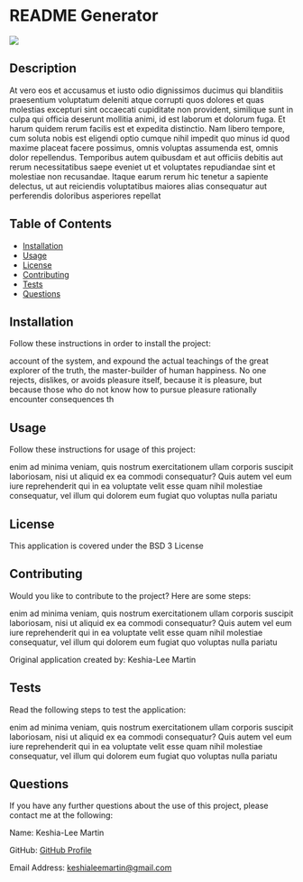 
  # README Generator

  <img src="https://img.shields.io/badge/License-BSD 3-brightgreen"/>

  ## Description

  At vero eos et accusamus et iusto odio dignissimos ducimus qui blanditiis praesentium voluptatum deleniti atque corrupti quos dolores et quas molestias excepturi sint occaecati cupiditate non provident, similique sunt in culpa qui officia deserunt mollitia animi, id est laborum et dolorum fuga. Et harum quidem rerum facilis est et expedita distinctio. Nam libero tempore, cum soluta nobis est eligendi optio cumque nihil impedit quo minus id quod maxime placeat facere possimus, omnis voluptas assumenda est, omnis dolor repellendus. Temporibus autem quibusdam et aut officiis debitis aut rerum necessitatibus saepe eveniet ut et voluptates repudiandae sint et molestiae non recusandae. Itaque earum rerum hic tenetur a sapiente delectus, ut aut reiciendis voluptatibus maiores alias consequatur aut perferendis doloribus asperiores repellat

  ## Table of Contents

  * [Installation](#installation)
  * [Usage](#usage)
  * [License](#license)
  * [Contributing](#credits)
  * [Tests](#tests)
  * [Questions](#questions)
  
  ## Installation

  Follow these instructions in order to install the project:

  account of the system, and expound the actual teachings of the great explorer of the truth, the master-builder of human happiness. No one rejects, dislikes, or avoids pleasure itself, because it is pleasure, but because those who do not know how to pursue pleasure rationally encounter consequences th

  ## Usage

  Follow these instructions for usage of this project:

  enim ad minima veniam, quis nostrum exercitationem ullam corporis suscipit laboriosam, nisi ut aliquid ex ea commodi consequatur? Quis autem vel eum iure reprehenderit qui in ea voluptate velit esse quam nihil molestiae consequatur, vel illum qui dolorem eum fugiat quo voluptas nulla pariatu

  ## License

  This application is covered under the BSD 3 License

  ## Contributing

  Would you like to contribute to the project? Here are some steps:

  enim ad minima veniam, quis nostrum exercitationem ullam corporis suscipit laboriosam, nisi ut aliquid ex ea commodi consequatur? Quis autem vel eum iure reprehenderit qui in ea voluptate velit esse quam nihil molestiae consequatur, vel illum qui dolorem eum fugiat quo voluptas nulla pariatu

  Original application created by: Keshia-Lee Martin

  ## Tests

  Read the following steps to test the application:

  enim ad minima veniam, quis nostrum exercitationem ullam corporis suscipit laboriosam, nisi ut aliquid ex ea commodi consequatur? Quis autem vel eum iure reprehenderit qui in ea voluptate velit esse quam nihil molestiae consequatur, vel illum qui dolorem eum fugiat quo voluptas nulla pariatu

  ## Questions

  If you have any further questions about the use of this project, please contact me at the following:

  Name: Keshia-Lee Martin
  
  GitHub: [GitHub Profile](https://www.github.com/eeleelksm/)

  Email Address: [keshialeemartin@gmail.com](mailto:keshialeemartin@gmail.com)
